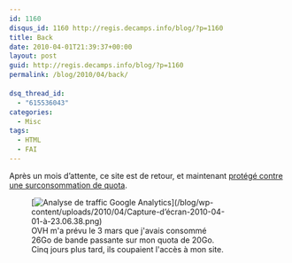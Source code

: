 ```yaml
---
id: 1160
disqus_id: 1160 http://regis.decamps.info/blog/?p=1160
title: Back
date: 2010-04-01T21:39:37+00:00
layout: post
guid: http://regis.decamps.info/blog/?p=1160
permalink: /blog/2010/04/back/

dsq_thread_id:
  - "615536043"
categories:
  - Misc
tags:
  - HTML
  - FAI
---
```

Après un mois d’attente, ce site est de retour, et maintenant [protégé contre une surconsommation de quota](http://regis.decamps.info/blog/2010/03/hotlinking/).
  
<figure id="attachment_1168" style="width: 350px" class="wp-caption alignnone">[<img src="/blog/wp-content/uploads/2010/04/Capture-d’écran-2010-04-01-à-23.06.38-350x59.png" alt="Analyse de traffic Google Analytics" title="Les dégâts causés par OVH" width="350" height="59" class="size-medium wp-image-1168" srcset="/blog/wp-content/uploads/2010/04/Capture-d’écran-2010-04-01-à-23.06.38-350x59.png 350w, /blog/wp-content/uploads/2010/04/Capture-d’écran-2010-04-01-à-23.06.38.png 945w" sizes="(max-width: 350px) 100vw, 350px" />](/blog/wp-content/uploads/2010/04/Capture-d’écran-2010-04-01-à-23.06.38.png)<figcaption class="wp-caption-text">OVH m'a prévu le 3 mars que j'avais consommé 26Go de bande passante sur mon quota de 20Go. Cinq jours plus tard, ils coupaient l'accès à mon site.</figcaption></figure>
